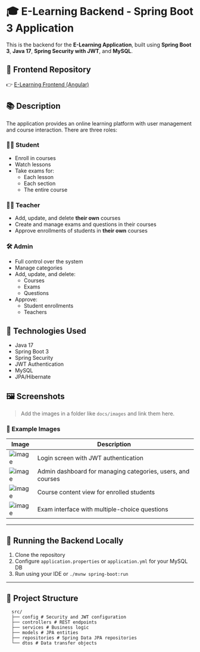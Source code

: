 

# 🎓 E-Learning Backend - Spring Boot 3 Application

This is the backend for the **E-Learning Application**, built using **Spring Boot 3**, **Java 17**, **Spring Security with JWT**, and **MySQL**.

## 🔗 Frontend Repository

👉 [E-Learning Frontend (Angular)](https://github.com/AliSobih/Aklemy-FrontEnd)

## 📚 Description

The application provides an online learning platform with user management and course interaction. There are three roles:

### 🧑‍🎓 Student
- Enroll in courses
- Watch lessons
- Take exams for:
  - Each lesson
  - Each section
  - The entire course

### 👨‍🏫 Teacher
- Add, update, and delete **their own** courses
- Create and manage exams and questions in their courses
- Approve enrollments of students in **their own** courses

### 🛠️ Admin
- Full control over the system
- Manage categories
- Add, update, and delete:
  - Courses
  - Exams
  - Questions
- Approve:
  - Student enrollments
  - Teachers

## 🧰 Technologies Used

- Java 17
- Spring Boot 3
- Spring Security
- JWT Authentication
- MySQL
- JPA/Hibernate

## 🖼️ Screenshots

> Add the images in a folder like `docs/images` and link them here.

### 📌 Example Images

| Image | Description |
|-------|-------------|
| ![image](https://github.com/user-attachments/assets/61d6b005-1f98-435c-a687-8bbe85ebb485) | Login screen with JWT authentication |
| ![image](https://github.com/user-attachments/assets/786ff542-0148-4e4b-905a-6c76e0368778) | Admin dashboard for managing categories, users, and courses |
| ![image](https://github.com/user-attachments/assets/c0580c97-3174-4cfc-a42c-ec3dba3f8349) | Course content view for enrolled students |
| ![image](https://github.com/user-attachments/assets/72e3565f-8f41-4cd2-b819-35503f5f5f30)| Exam interface with multiple-choice questions |

---

## 🚀 Running the Backend Locally

1. Clone the repository
2. Configure `application.properties` or `application.yml` for your MySQL DB
3. Run using your IDE or `./mvnw spring-boot:run`

---

## 📂 Project Structure
```
  src/
  ├── config # Security and JWT configuration
  ├── controllers # REST endpoints
  ├── services # Business logic
  ├── models # JPA entities
  ├── repositories # Spring Data JPA repositories
  └── dtos # Data transfer objects

```
